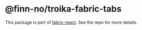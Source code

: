 # @finn-no/troika-fabric-tabs

This package is part of
[fabric-react](https://github.schibsted.io/finn/fabric-react). See the repo for
more details.

